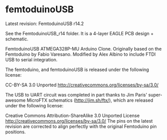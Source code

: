 femtoduinoUSB
=============

Latest revision: FemtoduinoUSB r14.2

See the FemtoduinoUSB_r14 folder. It is a 4-layer EAGLE PCB design + schematic.

FemtoduinoUSB ATMEGA328P-MU Arduino Clone. Originally based on the Femtoduino by Fabio Varesano. Modified by Alex Albino to include FTDI USB to serial integration.

The femtoduino, and femtoduinoUSB is released under the following license: 

   CC-BY-SA 3.0 Unported
   http://creativecommons.org/licenses/by-sa/3.0/

The USB to UART circuit was completed in part thanks to Jim Paris' super-awesome MicroFTX schematics (http://jim.sh/ftx/), which are released under the following license:

   Creative Commons Attribution-ShareAlike 3.0 Unported License
   http://creativecommons.org/licenses/by-sa/3.0/
The pins on the latest revision are corrected to align perfectly with the original Femtoduino pin positions.
